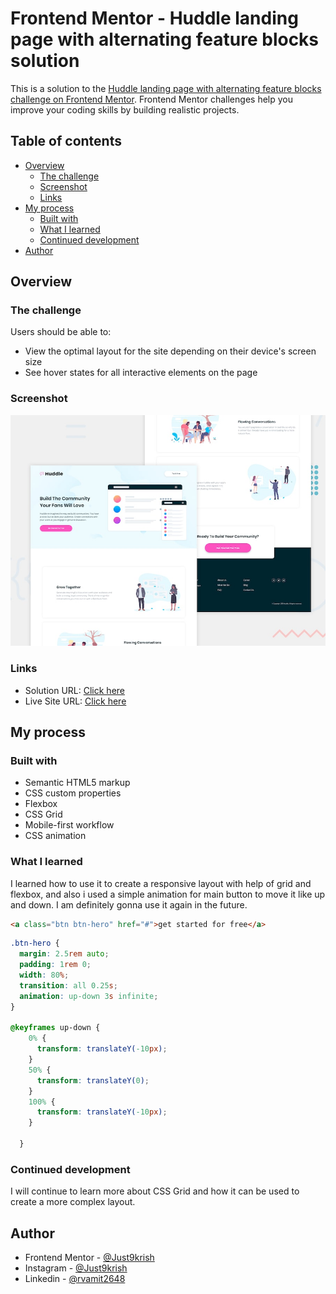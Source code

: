 # Frontend Mentor - Huddle landing page with alternating feature blocks solution

This is a solution to the [Huddle landing page with alternating feature blocks challenge on Frontend Mentor](https://www.frontendmentor.io/challenges/huddle-landing-page-with-alternating-feature-blocks-5ca5f5981e82137ec91a5100). Frontend Mentor challenges help you improve your coding skills by building realistic projects. 

## Table of contents

- [Overview](#overview)
  - [The challenge](#the-challenge)
  - [Screenshot](#screenshot)
  - [Links](#links)
- [My process](#my-process)
  - [Built with](#built-with)
  - [What I learned](#what-i-learned)
  - [Continued development](#continued-development)
- [Author](#author)

## Overview

### The challenge

Users should be able to:

- View the optimal layout for the site depending on their device's screen size
- See hover states for all interactive elements on the page

### Screenshot

![](https://github.com/Just9krish/Huddle-Landing-Page/blob/d08b325c61c994ab1c24fe511d0a3a98a6e9006b/design/desktop-preview.jpg)

### Links

- Solution URL: [Click here](https://www.frontendmentor.io/solutions/huddle-landing-page-with-alternating-feature-blocks-solution-dD4eZlCXS)
- Live Site URL: [Click here](https://huddle-landing-page-block.netlify.app/)

## My process

### Built with

- Semantic HTML5 markup
- CSS custom properties
- Flexbox
- CSS Grid
- Mobile-first workflow
- CSS animation

### What I learned

I learned how to use it to create a responsive layout with help of grid and flexbox, and also i used a simple animation for main button to move it like up and down. I am definitely gonna use it again in the future.

```html
<a class="btn btn-hero" href="#">get started for free</a>
```

```css
.btn-hero {
  margin: 2.5rem auto;
  padding: 1rem 0;
  width: 80%;
  transition: all 0.25s;
  animation: up-down 3s infinite;
}

@keyframes up-down {
    0% {
      transform: translateY(-10px);
    }
    50% {
      transform: translateY(0);
    }
    100% {
      transform: translateY(-10px);
    }

  }
```
### Continued development

I will continue to learn more about CSS Grid and how it can be used to create a more complex layout.

## Author

- Frontend Mentor - [@Just9krish](https://www.frontendmentor.io/profile/Just9krish)
- Instagram - [@Just9krish](https://www.instagram.com/just9krish/)
- Linkedin - [@rvamit2648](https://linkedin.com/in/amit-vishwakarma-bb54b222a)
